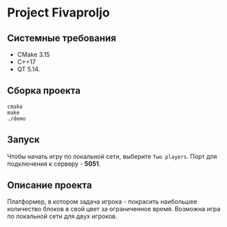 # Project Fivaproljo

## Системные требования 
* CMake 3.15
* C++17
* QT 5.14.

## Сборка проекта
```
cmake 
make
./demo
```

## Запуск
Чтобы начать игру по локальной сети, выберите `Two players`. Порт для подключения к серверу - **5051**.

## Описание проекта

Платформер, в котором задача игрока - покрасить наибольшее количество блоков в свой цвет за ограниченное время. Возможна игра по локальной сети для двух игроков.
